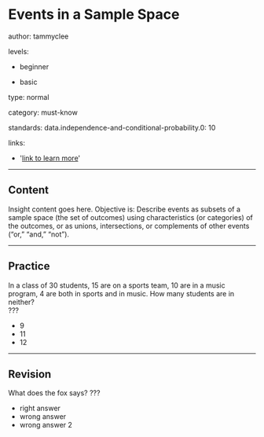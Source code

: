 # Events in a Sample Space
author: tammyclee

levels:

  - beginner

  - basic

type: normal

category: must-know

standards:
  data.independence-and-conditional-probability.0: 10

links:

  - '[link to learn more](https://enki.com)'

---
## Content

Insight content goes here.  Objective is:  Describe events as subsets of a sample space (the set of outcomes) using characteristics (or categories) of the outcomes, or as unions, intersections, or complements of other events (“or,” “and,” “not”).

---
## Practice

In a class of 30 students, 15 are on a sports team, 10 are in a music program, 4 are both in sports and in music.  How many students are in neither?  
???

* 9
* 11
* 12

---
## Revision

What does the fox says?
???

* right answer
* wrong answer
* wrong answer 2
